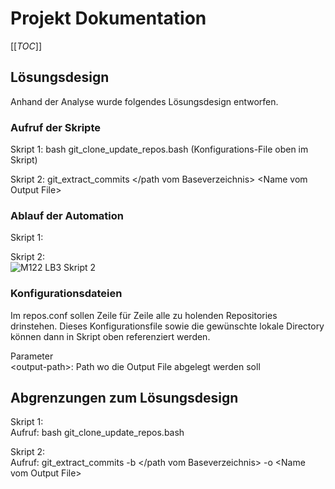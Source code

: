 # Projekt Dokumentation

[[_TOC_]]

## Lösungsdesign
Anhand der Analyse wurde folgendes Lösungsdesign entworfen.

### Aufruf der Skripte

Skript 1: bash git_clone_update_repos.bash (Konfigurations-File oben im Skript)

Skript 2: git_extract_commits </path vom Baseverzeichnis> &lt;Name vom Output File>

### Ablauf der Automation

Skript 1:<br>

Skript 2:<br>
![M122 LB3 Skript 2](https://user-images.githubusercontent.com/44444958/176895182-c3f02212-e999-4e00-b0ef-35acf3d87e03.png)

### Konfigurationsdateien

Im repos.conf sollen Zeile für Zeile alle zu holenden Repositories drinstehen.
Dieses Konfigurationsfile sowie die gewünschte lokale Directory können dann in Skript oben referenziert werden.

Parameter<br>
&lt;output-path>: Path wo die Output File abgelegt werden soll<br>

## Abgrenzungen zum Lösungsdesign

Skript 1:<br>
Aufruf: bash git_clone_update_repos.bash

Skript 2:<br>
Aufruf: git_extract_commits -b </path vom Baseverzeichnis> -o &lt;Name vom Output File>
